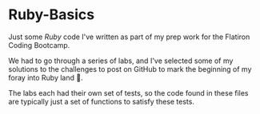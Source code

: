 # Ruby-Basics

Just some *Ruby* code I've written as part of my prep work for the Flatiron Coding Bootcamp.

We had to go through a series of labs, and I've selected some of my solutions to the challenges to post on GitHub to mark the beginning of my foray into Ruby land 🚀.

The labs each had their own set of tests, so the code found in these files are typically just a set of functions to satisfy these tests.

